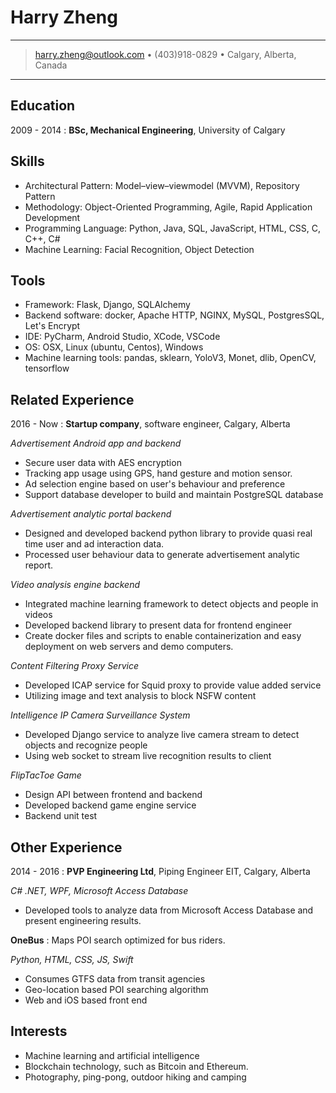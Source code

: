 Harry Zheng
============

----

> <harry.zheng@outlook.com> • (403)918-0829 • Calgary, Alberta, Canada

----

Education
---------

2009 - 2014
:   **BSc, Mechanical Engineering**, University of Calgary

Skills
------

* Architectural Pattern: Model–view–viewmodel (MVVM), Repository Pattern
* Methodology: Object-Oriented Programming, Agile, Rapid Application Development
* Programming Language: Python, Java, SQL, JavaScript, HTML, CSS, C, C++, C#
* Machine Learning: Facial Recognition, Object Detection

Tools
-----

* Framework: Flask, Django, SQLAlchemy
* Backend software: docker, Apache HTTP, NGINX, MySQL, PostgresSQL, Let's Encrypt
* IDE: PyCharm, Android Studio, XCode, VSCode
* OS: OSX, Linux (ubuntu, Centos), Windows
* Machine learning tools: pandas, sklearn, YoloV3, Monet, dlib, OpenCV, tensorflow

Related Experience
----------

2016 - Now
:	**Startup company**, software engineer, Calgary, Alberta

*Advertisement Android app and backend*

* Secure user data with AES encryption
* Tracking app usage using GPS, hand gesture and motion sensor. 
* Ad selection engine based on user's behaviour and preference
* Support database developer to build and maintain PostgreSQL database

*Advertisement analytic portal backend*

* Designed and developed backend python library to provide quasi real time user and ad interaction data.
* Processed user behaviour data to generate advertisement analytic report.

*Video analysis engine backend*

* Integrated machine learning framework to detect objects and people in videos
* Developed backend library to present data for frontend engineer
* Create docker files and scripts to enable containerization and easy deployment on web servers and demo computers.

*Content Filtering Proxy Service*

* Developed ICAP service for Squid proxy to provide value added service
* Utilizing image and text analysis to block NSFW content

*Intelligence IP Camera Surveillance System*

* Developed Django service to analyze live camera stream to detect objects and recognize people
* Using web socket to stream live recognition results to client

*FlipTacToe Game*

* Design API between frontend and backend
* Developed backend game engine service
* Backend unit test

Other Experience
--------------------

2014 - 2016
:	**PVP Engineering Ltd**, Piping Engineer EIT, Calgary, Alberta

*C# .NET, WPF, Microsoft Access Database*

* Developed tools to analyze data from Microsoft Access Database and present engineering results.


**OneBus**
:   Maps POI search optimized for bus riders. 

*Python, HTML, CSS, JS, Swift*

* Consumes GTFS data from transit agencies
* Geo-location based POI searching algorithm
* Web and iOS based front end


Interests
----------------------------------------
* Machine learning and artificial intelligence
* Blockchain technology, such as Bitcoin and Ethereum.
* Photography, ping-pong, outdoor hiking and camping
